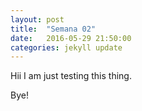 ```yaml
---
layout: post
title:  "Semana 02"
date:   2016-05-29 21:50:00
categories: jekyll update
---
```

Hii I am just testing this thing.

Bye!
